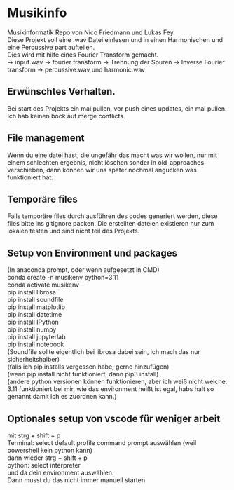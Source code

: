 # Musikinfo

Musikinformatik Repo von Nico Friedmann und Lukas Fey.\
Diese Projekt soll eine .wav Datei einlesen und in einen Harmonischen und eine Percussive part aufteilen.\
Dies wird mit hilfe eines Fourier Transform gemacht.\
-> input.wav -> fourier transform -> Trennung der Spuren -> Inverse Fourier transform -> percussive.wav und harmonic.wav

## Erwünschtes Verhalten.
Bei start des Projekts ein mal pullen, vor push eines updates, ein mal pullen.\
Ich hab keinen bock auf merge conflicts.
## File management
Wenn du eine datei hast, die ungefähr das macht was wir wollen, nur mit einem schlechten ergebnis, nicht löschen sonder in old_approaches verschieben, dann können wir uns später nochmal angucken was funktioniert hat.

## Temporäre files
Falls temporäre files durch ausführen des codes generiert werden, diese files bitte ins gitignore packen. Die erstellten dateien existieren nur zum lokalen testen und sind nicht teil des Projekts.

## Setup von Environment und packages
(In anaconda prompt, oder wenn aufgesetzt in CMD)\
conda create -n musikenv python=3.11\
conda activate musikenv\
pip install librosa\
pip install soundfile\
pip install matplotlib\
pip install datetime\
pip install IPython\
pip install numpy\
pip install jupyterlab\
pip install notebook\
(Soundfile sollte eigentlich bei librosa dabei sein, ich mach das nur sicherheitshalber)\
(falls ich pip installs vergessen habe, gerne hinzufügen)\
(wenn pip install nicht funktioniert, dann pip3 install)\
(andere python versionen können funktionieren, aber ich weiß nicht welche. 3.11 funktioniert bei mir, wie das environment heißt ist egal, habs halt so genannt damit ich es zuordnen kann.)

## Optionales setup von vscode für weniger arbeit
mit strg + shift + p \
Terminal: select default profile command prompt auswählen (weil powershell kein python kann)\
dann wieder strg + shift + p\
python: select interpreter\
und da dein environment auswählen.\
Dann musst du das nicht immer manuell starten

